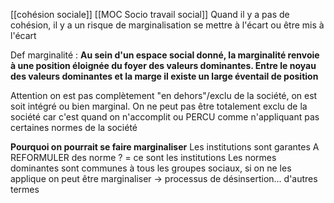  [[cohésion sociale]] [[MOC Socio travail social]]
Quand il y a pas de cohésion, il y a un risque de marginalisation
	se mettre à l'écart ou être mis à l'écart

Def marginalité : **Au sein d'un espace social donné, la marginalité renvoie à une position éloignée du foyer des valeurs dominantes. Entre le noyau des valeurs dominantes et la marge il existe un large éventail de position**

Attention on est pas complètement "en dehors"/exclu de la société, on est soit intégré ou bien marginal. On ne peut pas être totalement exclu de la société car c'est quand on n'accomplit ou PERCU comme n'appliquant pas certaines normes de la société

**Pourquoi on pourrait se faire marginaliser**
	Les institutions sont garantes A REFORMULER des norme ? = ce sont les institutions 
	Les normes dominantes sont communes à tous les groupes sociaux, si on ne les applique on peut être marginaliser
-> processus de désinsertion... d'autres termes
